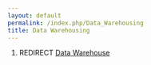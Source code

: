 ```yaml
---
layout: default
permalink: /index.php/Data_Warehousing
title: Data Warehousing
---
```

1. REDIRECT [Data Warehouse](Data_Warehouse)